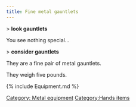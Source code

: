 ```yaml
---
title: Fine metal gauntlets
---
```


\> **look gauntlets**

You see nothing special...

\> **consider gauntlets**

They are a fine pair of metal gauntlets.

They weigh five pounds.

{% include Equipment.md %}

[Category: Metal equipment](Category:_Metal_equipment "wikilink")
[Category:Hands items](Category:Hands_items "wikilink")